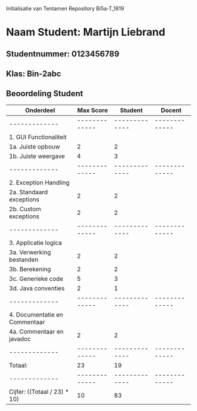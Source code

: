 Initialisatie van Tentamen Repository Bi5a-T_1819
# Naam Student: Martijn Liebrand
## Studentnummer: 0123456789
## Klas: Bin-2abc

## Beoordeling Student
| Onderdeel  | Max Score | Student | Docent |
| ------------- | ------------- | ------------- | ------------- |
| ------------- | ------------- | ------------- | ------------- |
| 1. GUI Functionaliteit | | | |
| 1a. Juiste opbouw  | 2 | 2 | |
| 1b. Juiste weergave | 4 | 3 | |
| ------------- | ------------- | ------------- | ------------- |
| 2. Exception Handling | | | |
| 2a. Standaard exceptions  | 2 | 2 | |
| 2b. Custom exceptions  | 2 | 2 | |
| ------------- | ------------- | ------------- | ------------- |
| 3. Applicatie logica | | | |
| 3a. Verwerking bestanden | 2 | 2 | |
| 3b. Berekening | 2 | 2 | |
| 3c. Generieke code | 5 | 3 | |
| 3d. Java conventies | 2 | 1 | |
| ------------- | ------------- | ------------- | ------------- |
| 4. Documentatie en Commentaar | | | |
| 4a. Commentaar en javadoc | 2 | 2 | |
| ------------- | ------------- | ------------- | ------------- |
| Totaal: | 23 | 19 | | 
| ------------- | ------------- | ------------- | ------------- |
| Cijfer: ((Totaal / 23) * 10) | 10 | 83 | | 
